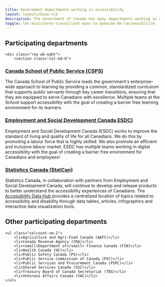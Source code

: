 ```yaml
---
title: Government departments working in accessibility
layout: layouts/base.njk
description: The Government of Canada has many departments working in all areas of accessibility. The departments listed on this page contribute to this site.
toggle: les-ministeres-travaillant-dans-le-domaine-de-laccessibilite
---
```


## Participating departments

    <div class="row wb-eqht">
    	<section class="col-md-6">

### [Canada School of Public Service (CSPS)](./canada-school-of-public-service-csps.md)

The Canada School of Public Service leads the government's enterprise-wide approach to learning by providing a common, standardized curriculum that supports public servants through key career transitions, ensuring that they are equipped to serve Canadians with excellence. Multiple teams at the School support accessibility with the goal of creating a barrier free learning environment for its learners.
</section>
<section class="col-md-6">

### [Employment and Social Development Canada ESDC)](./employment-and-social-development-canada-esdc.md)

Employment and Social Development Canada (ESDC) works to improve the standard of living and quality of life for all Canadians. We do this by promoting a labour force that is highly skilled. We also promote an efficient and inclusive labour market. ESDC has multiple teams working in digital accessibility with the goal of creating a barrier free environment for Canadians and employees!
</section>
<section class="col-md-6">

### [Statistics Canada (StatCan)](./statistics-canada-statcan.md)

Statistics Canada, in collaboration with partners from Employment and Social Development Canada, will continue to develop and release products to better understand the accessibility experiences of Canadians. The [Accessibility Data Hub](https://www.statcan.gc.ca/en/topics-start/accessibility) provides a centralized location of topics related to accessibility and disability through data tables, articles, infographics and interactive data visualization tools.
</section>
</div>

## Other participating departments

    <ul class="colcount-sm-2">
    	<li>Agriculture and Agri-Food Canada (AAFC)</li>
    	<li>Canada Revenue Agency (CRA)</li>
    	<li><small>Department of</small> Finance Canada (FIN)</li>
    	<li>Health Canada (HC)</li>
    	<li>Public Safety Canada (PS)</li>
    	<li>Public Service Commission of Canada (PSC)</li>
    	<li>Public Services and Procurement Canada (PSPC)</li>
    	<li>Shared Services Canada (SSC)</li>
    	<li>Treasury Board of Canada Secretariat (TBS)</li>
    	<li>Veterans Affairs Canada (VAC)</li>
    </ul>
